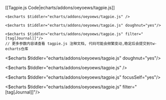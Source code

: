 [[Tagpie.js Code|echarts/addons/oeyoews/tagpie.js]]

```wikitex
<$echarts $tiddler="echarts/addons/oeyoews/tagpie.js" />

<$echarts $tiddler="echarts/addons/oeyoews/tagpie.js" doughnut="yes"/>

<$echarts $tiddler="echarts/addons/oeyoews/tagpie.js" filter="[tag[Journal]]"/>
// 更多参数内容请查看 tagpie.js 注释文档, 代码可能会频繁变动,稳定后会提交到tw-echarts仓库
```

<$echarts $tiddler="echarts/addons/oeyoews/tagpie.js" doughnut="yes"/>

<$echarts $tiddler="echarts/addons/oeyoews/tagpie.js" />

<$echarts $tiddler="echarts/addons/oeyoews/tagpie.js" focusSelf="yes"/>


<$echarts $tiddler="echarts/addons/oeyoews/tagpie.js" filter="[tag[Journal]]"/>